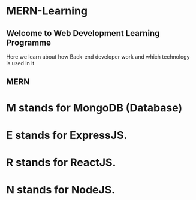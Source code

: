 # MERN-Learning

## Welcome to Web Development Learning Programme
Here we learn about how Back-end developer work and which technology is used in it

## MERN
# M stands for MongoDB (Database)
# E stands for ExpressJS.
# R stands for ReactJS.
# N stands for NodeJS.

